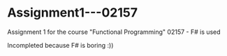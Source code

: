 # Assignment1---02157
Assignment 1 for the course "Functional Programming" 02157 - F# is used

Incompleted because F# is boring :))
